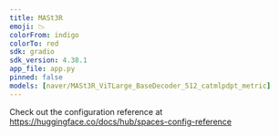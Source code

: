 ```yaml
---
title: MASt3R
emoji: 📉
colorFrom: indigo
colorTo: red
sdk: gradio
sdk_version: 4.38.1
app_file: app.py
pinned: false
models: [naver/MASt3R_ViTLarge_BaseDecoder_512_catmlpdpt_metric]
---
```


Check out the configuration reference at https://huggingface.co/docs/hub/spaces-config-reference
